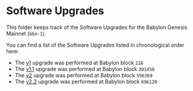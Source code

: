 # Software Upgrades

This folder keeps track of the Software Upgrades for the Babylon Genesis
Mainnet (`bbn-1`).

You can find a list of the Software Upgrades listed in chronological order here:
- The [v1](./v1/README.md) upgrade was performed at Babylon block `226`
- The [v1.1](./v1.1/README.md) upgrade was performed at Babylon block `301450`
- The [v2](./v2/README.md) upgrade was performed at Babylon block `596369`
- The [v2.2](./v2/README.md) upgrade was performed at Babylon block `696120`